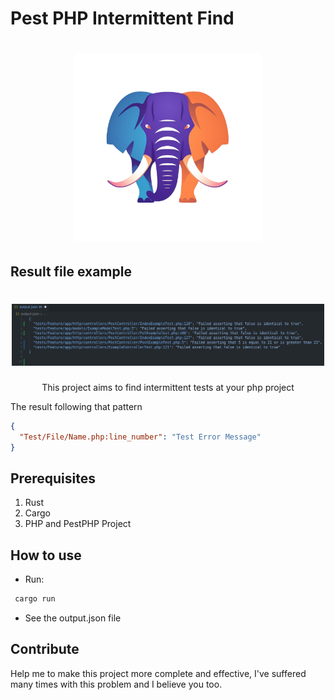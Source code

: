 # Pest PHP Intermittent Find
<h1 align="center">
  <img src="./images/logo.png" alt="Elephant logotype" width="300px" />
</h1>

## Result file example
<h1 align="center">
  <img src="./images/example.png" alt="Result file example" width="500px" />
</h1>

<p align="center">This project aims to find intermittent tests at your php project</p>
<p align="left">The result following that pattern</p>

```json
{ 
  "Test/File/Name.php:line_number": "Test Error Message"
}
```


## Prerequisites

1. Rust
2. Cargo
1. PHP and PestPHP Project


## How to use
- Run:
```bash
 cargo run
```
- See the output.json file


## Contribute
Help me to make this project more complete and effective, I've suffered many times with this problem and I believe you too.